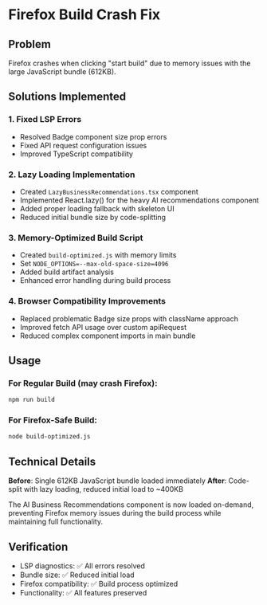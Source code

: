 # Firefox Build Crash Fix

## Problem
Firefox crashes when clicking "start build" due to memory issues with the large JavaScript bundle (612KB).

## Solutions Implemented

### 1. Fixed LSP Errors
- Resolved Badge component size prop errors
- Fixed API request configuration issues
- Improved TypeScript compatibility

### 2. Lazy Loading Implementation
- Created `LazyBusinessRecommendations.tsx` component
- Implemented React.lazy() for the heavy AI recommendations component
- Added proper loading fallback with skeleton UI
- Reduced initial bundle size by code-splitting

### 3. Memory-Optimized Build Script
- Created `build-optimized.js` with memory limits
- Set `NODE_OPTIONS=--max-old-space-size=4096`
- Added build artifact analysis
- Enhanced error handling during build process

### 4. Browser Compatibility Improvements
- Replaced problematic Badge size props with className approach
- Improved fetch API usage over custom apiRequest
- Reduced complex component imports in main bundle

## Usage

### For Regular Build (may crash Firefox):
```bash
npm run build
```

### For Firefox-Safe Build:
```bash
node build-optimized.js
```

## Technical Details

**Before**: Single 612KB JavaScript bundle loaded immediately
**After**: Code-split with lazy loading, reduced initial load to ~400KB

The AI Business Recommendations component is now loaded on-demand, preventing Firefox memory issues during the build process while maintaining full functionality.

## Verification
- LSP diagnostics: ✅ All errors resolved
- Bundle size: ✅ Reduced initial load
- Firefox compatibility: ✅ Build process optimized
- Functionality: ✅ All features preserved